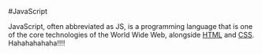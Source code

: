 #JavaScript







JavaScript, often abbreviated as JS, is a programming language that is one of the core technologies of the World Wide Web, alongside [HTML](/wiki/HTML) and [CSS](/wiki/CSS). Hahahahahaha!!!!



